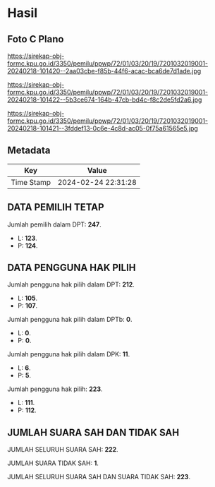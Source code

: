 # Hasil

## Foto C Plano

https://sirekap-obj-formc.kpu.go.id/3350/pemilu/ppwp/72/01/03/20/19/7201032019001-20240218-101420--2aa03cbe-f85b-44f6-acac-bca6de7d1ade.jpg

https://sirekap-obj-formc.kpu.go.id/3350/pemilu/ppwp/72/01/03/20/19/7201032019001-20240218-101422--5b3ce674-164b-47cb-bd4c-f8c2de5fd2a6.jpg

https://sirekap-obj-formc.kpu.go.id/3350/pemilu/ppwp/72/01/03/20/19/7201032019001-20240218-101421--3fddef13-0c6e-4c8d-ac05-0f75a61565e5.jpg


## Metadata

| Key        | Value               |
| ---------- | ------------------- |
| Time Stamp | 2024-02-24 22:31:28 |


## DATA PEMILIH TETAP

Jumlah pemilih dalam DPT: **247**.
 * L: **123**.
 * P: **124**.

## DATA PENGGUNA HAK PILIH

Jumlah pengguna hak pilih dalam DPT: **212**.
 * L: **105**.
 * P: **107**.

Jumlah pengguna hak pilih dalam DPTb: **0**.
 * L: **0**.
 * P: **0**.

Jumlah pengguna hak pilih dalam DPK: **11**.
 * L: **6**.
 * P: **5**.

Jumlah pengguna hak pilih: **223**.
 * L: **111**.
 * P: **112**.

## JUMLAH SUARA SAH DAN TIDAK SAH

JUMLAH SELURUH SUARA SAH: **222**.

JUMLAH SUARA TIDAK SAH: **1**.

JUMLAH SELURUH SUARA SAH DAN SUARA TIDAK SAH: **223**.


